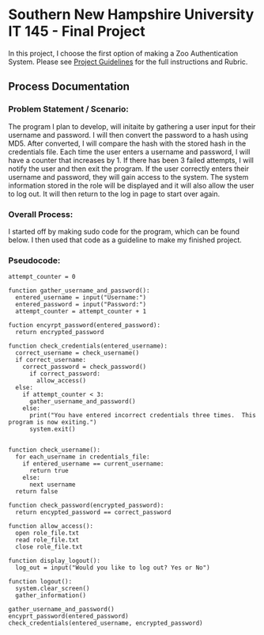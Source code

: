 # Southern New Hampshire University IT 145 - Final Project
<p>In this project, I choose the first option of making a Zoo Authentication System.  Please see <a href="/it_145_final_porject.pdf">Project Guidelines</a> for the full instructions and Rubric.</p>

## Process Documentation
### Problem Statement / Scenario:
<p>The program I plan to develop, will initaite by gathering a user input for their username and password.  I will then convert the password to a hash using MD5.  After converted, I will compare the hash with the stored hash in the credentials file.  Each time the user enters a username and password, I will have a counter that increases by 1.  If there has been 3 failed attempts, I will notify the user and then exit the program.  If the user correctly enters their username and password, they will gain access to the system.  The system information stored in the role will be displayed and it will also allow the user to log out.  It will then return to the log in page to start over again.</p>

### Overall Process:
<p>I started off by making sudo code for the program, which can be found below.  I then used that code as a guideline to make my finished project.</p>

### Pseudocode:
  ```
  attempt_counter = 0
  
  function gather_username_and_password():
    entered_username = input("Username:")
    entered_password = input("Password:")
    attempt_counter = attempt_counter + 1
    
  fuction encyrpt_password(entered_password):
    return encrypted_password
    
  function check_credentials(entered_username):
    correct_username = check_username()
    if correct_username:
      correct_password = check_password()
        if correct_password:
          allow_access()
    else:
      if attempt_counter < 3:
        gather_username_and_password()
      else:
        print("You have entered incorrect credentials three times.  This program is now exiting.")
        system.exit()
    
      
  function check_username():
    for each_username in credentials_file:
      if entered_username == current_username:
        return true
      else:
        next username
    return false
  
  function check_password(encrypted_password):
    return encypted_password == correct_password
  
  function allow_access():
    open role_file.txt
    read role_file.txt
    close role_file.txt
  
  function display_logout():
    log_out = input("Would you like to log out? Yes or No")
    
  function logout():
    system.clear_screen()
    gather_information()
    
  gather_username_and_password()
  encyprt_password(entered_password)
  check_credentials(entered_username, encrypted_password)
  
  ```

